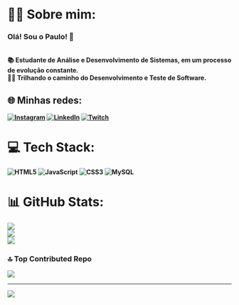# 🙍‍♂️ Sobre mim:
<h3><strong> Olá! Sou o Paulo!  👋 <strong></h3> <br>
📚 Estudante de Análise e Desenvolvimento de Sistemas, em um processo de evolução constante.<br>
👨‍💻 Trilhando o caminho do Desenvolvimento e Teste de Software. 


## 🌐 Minhas redes:
[![Instagram](https://img.shields.io/badge/Instagram-%23E4405F.svg?logo=Instagram&logoColor=white)](https://instagram.com/https://www.instagram.com/phenrique96_/) [![LinkedIn](https://img.shields.io/badge/LinkedIn-%230077B5.svg?logo=linkedin&logoColor=white)](https://linkedin.com/in/https://www.linkedin.com/in/paulohenriqueferreiramoreira/) [![Twitch](https://img.shields.io/badge/Twitch-%239146FF.svg?logo=Twitch&logoColor=white)](https://twitch.tv/peaga_96) 

# 💻 Tech Stack:
![HTML5](https://img.shields.io/badge/html5-%23E34F26.svg?style=for-the-badge&logo=html5&logoColor=white) ![JavaScript](https://img.shields.io/badge/javascript-%23323330.svg?style=for-the-badge&logo=javascript&logoColor=%23F7DF1E) ![CSS3](https://img.shields.io/badge/css3-%231572B6.svg?style=for-the-badge&logo=css3&logoColor=white) ![MySQL](https://img.shields.io/badge/mysql-%2300f.svg?style=for-the-badge&logo=mysql&logoColor=white)
# 📊 GitHub Stats:
![](https://github-readme-stats.vercel.app/api?username=Phenrique96&theme=gotham&hide_border=true&include_all_commits=true&count_private=false)<br/>
![](https://github-readme-streak-stats.herokuapp.com/?user=Phenrique96&theme=gotham&hide_border=true)<br/>
![](https://github-readme-stats.vercel.app/api/top-langs/?username=Phenrique96&theme=gotham&hide_border=true&include_all_commits=true&count_private=false&layout=compact)

### 🔝 Top Contributed Repo
![](https://github-contributor-stats.vercel.app/api?username=Phenrique96&limit=5&theme=tokyonight&combine_all_yearly_contributions=true)

---
[![](https://visitcount.itsvg.in/api?id=Phenrique96&icon=0&color=0)](https://visitcount.itsvg.in)

<!-- Proudly created with GPRM ( https://gprm.itsvg.in ) -->


